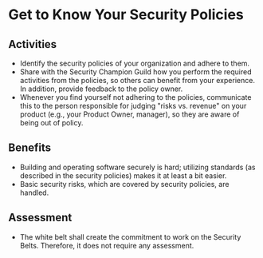 # Get to Know Your Security Policies

## Activities

- Identify the security policies of your organization and adhere to them.
- Share with the Security Champion Guild how you perform the required activities from the policies, so others can benefit from your experience. In addition, provide feedback to the policy owner.
- Whenever you find yourself not adhering to the policies, communicate this to the person responsible for judging "risks vs. revenue" on your product (e.g., your Product Owner, manager), so they are aware of being out of policy.

## Benefits

- Building and operating software securely is hard; utilizing standards (as described in the security policies) makes it at least a bit easier.
- Basic security risks, which are covered by security policies, are handled.

## Assessment

- The white belt shall create the commitment to work on the Security Belts. Therefore, it does not require any assessment.
